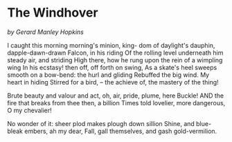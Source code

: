 # The Windhover
*by Gerard Manley Hopkins*

I caught this morning morning's minion, king-
 dom of daylight's dauphin, dapple-dawn-drawn Falcon, in his riding
 Of the rolling level underneath him steady air, and striding
High there, how he rung upon the rein of a wimpling wing
In his ecstasy! then off, off forth on swing,
 As a skate's heel sweeps smooth on a bow-bend: the hurl and gliding
 Rebuffed the big wind. My heart in hiding
Stirred for a bird, – the achieve of, the mastery of the thing!

Brute beauty and valour and act, oh, air, pride, plume, here
 Buckle! AND the fire that breaks from thee then, a billion
Times told lovelier, more dangerous, O my chevalier!
     
 No wonder of it: sheer plod makes plough down sillion
Shine, and blue-bleak embers, ah my dear,
 Fall, gall themselves, and gash gold-vermilion.